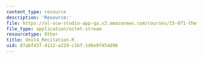 ```yaml
---
content_type: resource
description: 'Resource:'
file: https://ol-ocw-studio-app-qa.s3.amazonaws.com/courses/15-071-the-analytics-edge-spring-2017/07abfd3fd112a229c1bf1dbe9f454d98_Unit4_Recitation.R
file_type: application/octet-stream
resourcetype: Other
title: Unit4_Recitation.R
uid: 07abfd3f-d112-a229-c1bf-1dbe9f454d98
---
```

